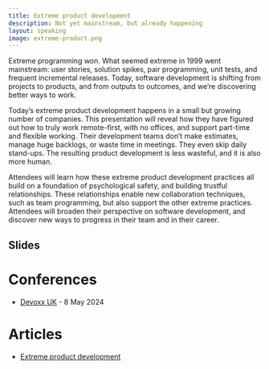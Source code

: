 ```yaml
---
title: Extreme product development
description: Not yet mainstream, but already happening
layout: speaking
image: extreme-product.png
---
```


Extreme programming won.
What seemed extreme in 1999 went mainstream:
user stories, solution spikes, pair programming, unit tests, and 
frequent incremental releases.
Today, software development is shifting from projects to products,
and from outputs to outcomes,
and we’re discovering better ways to work.

Today’s extreme product development happens in a small but growing number of companies.
This presentation will reveal how they have figured out how to truly work remote-first,
with no offices, and support part-time and flexible working.
Their development teams don’t make estimates,
manage huge backlogs, or waste time in meetings.
They even skip daily stand-ups.
The resulting product development is less wasteful,
and it is also more human.

Attendees will learn how these extreme product development practices all build on a foundation of psychological safety,
and building trustful relationships.
These relationships enable new collaboration techniques,
such as team programming,
but also support the other extreme practices.
Attendees will broaden their perspective on software development,
and discover new ways to progress in their team and in their career.

## Slides

<script defer class="speakerdeck-embed" data-id="add42419a85b4bbbaafb11061738b858" data-ratio="1.7777777777777777" src="//speakerdeck.com/assets/embed.js"></script>

# Conferences

* [Devoxx UK](https://www.devoxx.co.uk/talk/?id=13240) - 8 May 2024

# Articles

* [Extreme product development](/blog/extreme-product)
